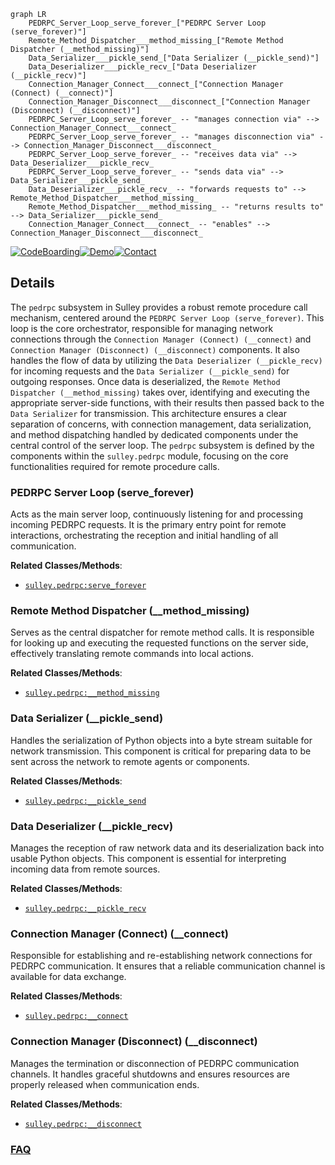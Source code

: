 ```mermaid
graph LR
    PEDRPC_Server_Loop_serve_forever_["PEDRPC Server Loop (serve_forever)"]
    Remote_Method_Dispatcher___method_missing_["Remote Method Dispatcher (__method_missing)"]
    Data_Serializer___pickle_send_["Data Serializer (__pickle_send)"]
    Data_Deserializer___pickle_recv_["Data Deserializer (__pickle_recv)"]
    Connection_Manager_Connect___connect_["Connection Manager (Connect) (__connect)"]
    Connection_Manager_Disconnect___disconnect_["Connection Manager (Disconnect) (__disconnect)"]
    PEDRPC_Server_Loop_serve_forever_ -- "manages connection via" --> Connection_Manager_Connect___connect_
    PEDRPC_Server_Loop_serve_forever_ -- "manages disconnection via" --> Connection_Manager_Disconnect___disconnect_
    PEDRPC_Server_Loop_serve_forever_ -- "receives data via" --> Data_Deserializer___pickle_recv_
    PEDRPC_Server_Loop_serve_forever_ -- "sends data via" --> Data_Serializer___pickle_send_
    Data_Deserializer___pickle_recv_ -- "forwards requests to" --> Remote_Method_Dispatcher___method_missing_
    Remote_Method_Dispatcher___method_missing_ -- "returns results to" --> Data_Serializer___pickle_send_
    Connection_Manager_Connect___connect_ -- "enables" --> Connection_Manager_Disconnect___disconnect_
```

[![CodeBoarding](https://img.shields.io/badge/Generated%20by-CodeBoarding-9cf?style=flat-square)](https://github.com/CodeBoarding/GeneratedOnBoardings)[![Demo](https://img.shields.io/badge/Try%20our-Demo-blue?style=flat-square)](https://www.codeboarding.org/demo)[![Contact](https://img.shields.io/badge/Contact%20us%20-%20contact@codeboarding.org-lightgrey?style=flat-square)](mailto:contact@codeboarding.org)

## Details

The `pedrpc` subsystem in Sulley provides a robust remote procedure call mechanism, centered around the `PEDRPC Server Loop (serve_forever)`. This loop is the core orchestrator, responsible for managing network connections through the `Connection Manager (Connect) (__connect)` and `Connection Manager (Disconnect) (__disconnect)` components. It also handles the flow of data by utilizing the `Data Deserializer (__pickle_recv)` for incoming requests and the `Data Serializer (__pickle_send)` for outgoing responses. Once data is deserialized, the `Remote Method Dispatcher (__method_missing)` takes over, identifying and executing the appropriate server-side functions, with their results then passed back to the `Data Serializer` for transmission. This architecture ensures a clear separation of concerns, with connection management, data serialization, and method dispatching handled by dedicated components under the central control of the server loop. The `pedrpc` subsystem is defined by the components within the `sulley.pedrpc` module, focusing on the core functionalities required for remote procedure calls.

### PEDRPC Server Loop (serve_forever)
Acts as the main server loop, continuously listening for and processing incoming PEDRPC requests. It is the primary entry point for remote interactions, orchestrating the reception and initial handling of all communication.


**Related Classes/Methods**:

- <a href="https://github.com/OpenRCE/sulley/blob/master/sulley/pedrpc.py" target="_blank" rel="noopener noreferrer">`sulley.pedrpc:serve_forever`</a>


### Remote Method Dispatcher (__method_missing)
Serves as the central dispatcher for remote method calls. It is responsible for looking up and executing the requested functions on the server side, effectively translating remote commands into local actions.


**Related Classes/Methods**:

- <a href="https://github.com/OpenRCE/sulley/blob/master/sulley/pedrpc.py" target="_blank" rel="noopener noreferrer">`sulley.pedrpc:__method_missing`</a>


### Data Serializer (__pickle_send)
Handles the serialization of Python objects into a byte stream suitable for network transmission. This component is critical for preparing data to be sent across the network to remote agents or components.


**Related Classes/Methods**:

- <a href="https://github.com/OpenRCE/sulley/blob/master/sulley/pedrpc.py" target="_blank" rel="noopener noreferrer">`sulley.pedrpc:__pickle_send`</a>


### Data Deserializer (__pickle_recv)
Manages the reception of raw network data and its deserialization back into usable Python objects. This component is essential for interpreting incoming data from remote sources.


**Related Classes/Methods**:

- <a href="https://github.com/OpenRCE/sulley/blob/master/sulley/pedrpc.py" target="_blank" rel="noopener noreferrer">`sulley.pedrpc:__pickle_recv`</a>


### Connection Manager (Connect) (__connect)
Responsible for establishing and re-establishing network connections for PEDRPC communication. It ensures that a reliable communication channel is available for data exchange.


**Related Classes/Methods**:

- <a href="https://github.com/OpenRCE/sulley/blob/master/sulley/pedrpc.py" target="_blank" rel="noopener noreferrer">`sulley.pedrpc:__connect`</a>


### Connection Manager (Disconnect) (__disconnect)
Manages the termination or disconnection of PEDRPC communication channels. It handles graceful shutdowns and ensures resources are properly released when communication ends.


**Related Classes/Methods**:

- <a href="https://github.com/OpenRCE/sulley/blob/master/sulley/pedrpc.py" target="_blank" rel="noopener noreferrer">`sulley.pedrpc:__disconnect`</a>




### [FAQ](https://github.com/CodeBoarding/GeneratedOnBoardings/tree/main?tab=readme-ov-file#faq)